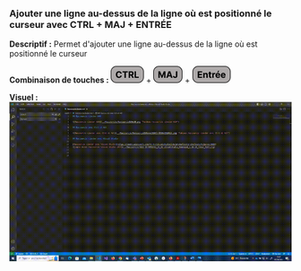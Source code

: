 ### Ajouter une ligne au-dessus de la ligne où est positionné le curseur avec CTRL + MAJ + ENTRÉE

**Descriptif :** Permet d'ajouter une ligne au-dessus de la ligne où est positionné le curseur

**Combinaison de touches :** ![ctrl](../touches/CTRL.png) + ![maj](../touches/MAJ.png) + ![entree](../touches/ENTREE.png) <!-- La touche ENTRÉE sera visible après son ajout dans le dossier "touches" -->

**Visuel :** ![Ajouter une ligne au-dessus de la ligne où est positionné le curseur avec CTRL + MAJ + ENTRÉE](./gifs/CTRL-MAJ-ENTREE.gif)